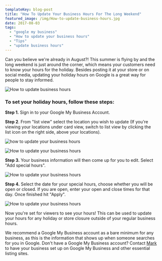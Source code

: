 ```yaml
---
templateKey: blog-post
title: "How To Update Your Business Hours For The Long Weekend"
featured_image: /img/How-to-update-business-hours.jpg
date: 2017-08-03
tags:
  - "google my business"
  - "How to update your business hours"
  - "Tips"
  - "update business hours"
---
```


Can you believe we're already in August?! This summer is flying by and the long weekend is just around the corner, which means your customers need to know your hours for the holiday. Besides posting it at your store or on social media, updating your holiday hours on Google is a great way for people to stay informed.

![How to update business hours](/img/Screen-Shot-2017-08-03-at-9.15.33-AM.png)

### **To set your holiday hours, follow these steps:**

**Step 1.** Sign in to your Google My Business Account.

**Step 2**. From "list view" select the location you wish to update (If you're viewing your locations under card view, switch to list view by clicking the list icon on the right side, above your locations).

![how to update your business hours](/img/Screen-Shot-2017-07-27-at-10.19.32-AM.jpg)

![How to update your business hours](/img/Screen-Shot-2017-07-27-at-10.30.22-AM.jpg)

**Step 3.** Your business information will then come up for you to edit. Select "Add special hours".

![How to update your business hours](/img/4354e23d-8c2f-4e97-9b5a-0a43b1920715.png)

**Step 4.** Select the date for your special hours, choose whether you will be open or closed. If you are open, enter your open and close times for that day. Once finished hit "Apply".

![How to update your business hours](/img/Screen-Shot-2017-07-27-at-10.30.44-AM.png)

Now you're set for viewers to see your hours! This can be used to update your hours for any holiday or store closure outside of your regular business hours.

We recommend a Google My Business account as a bare minimum for any business, as this is the information that shows up when someone searches for you in Google. Don't have a Google My Business account? Contact [Mark](mailto:digitalmarketing@teamgi.ca?subject=List%20My%20Business%20On%20Google%20My%20Business) to have your business set up on Google My Business and other essential listing sites.

